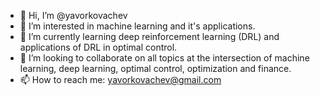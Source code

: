 - 👋 Hi, I’m @yavorkovachev
- 👀 I’m interested in machine learning and it's applications.
- 🌱 I’m currently learning deep reinforcement learning (DRL) and applications of DRL in optimal control.
- 💞️ I’m looking to collaborate on all topics at the intersection of machine learning, deep learning, optimal control, optimization and finance. 
- 📫 How to reach me: yavorkovachev@gmail.com

<!---
yavorkovachev/yavorkovachev is a ✨ special ✨ repository because its `README.md` (this file) appears on your GitHub profile.
You can click the Preview link to take a look at your changes.
--->
